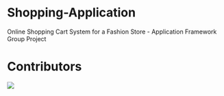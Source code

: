 # Shopping-Application

Online Shopping Cart System for a Fashion Store - Application Framework Group Project

# Contributors

<a href="https://github.com/KusalPriyanka/Shopping-Application/graphs/contributors">
  <img src="https://contributors-img.web.app/image?repo=KusalPriyanka/Shopping-Application" />
</a>
